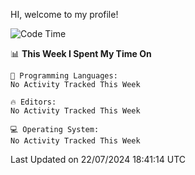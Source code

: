 HI, welcome to my profile!
<!--START_SECTION:waka-->
![Code Time](http://img.shields.io/badge/Code%20Time-1%2C865%20hrs%2028%20mins-blue)

📊 **This Week I Spent My Time On** 

```text
💬 Programming Languages: 
No Activity Tracked This Week

🔥 Editors: 
No Activity Tracked This Week

💻 Operating System: 
No Activity Tracked This Week
```


 Last Updated on 22/07/2024 18:41:14 UTC
<!--END_SECTION:waka-->

